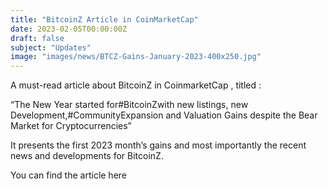 ```yaml
---
title: "BitcoinZ Article in CoinMarketCap"
date: 2023-02-05T00:00:00Z
draft: false
subject: "Updates"
image: "images/news/BTCZ-Gains-January-2023-400x250.jpg"
---
```


A must-read article about BitcoinZ in CoinmarketCap , titled :

“The New Year started for#BitcoinZwith new listings, new Development,#CommunityExpansion and Valuation Gains despite the Bear Market for Cryptocurrencies”

It presents the first 2023 month’s gains and most importantly the recent news and developments for BitcoinZ.

You can find the article here
